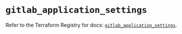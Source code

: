 # `gitlab_application_settings`

Refer to the Terraform Registry for docs: [`gitlab_application_settings`](https://registry.terraform.io/providers/gitlabhq/gitlab/17.0.0/docs/resources/application_settings).
